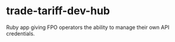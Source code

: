 # trade-tariff-dev-hub
Ruby app giving FPO operators the ability to manage their own API credentials.
